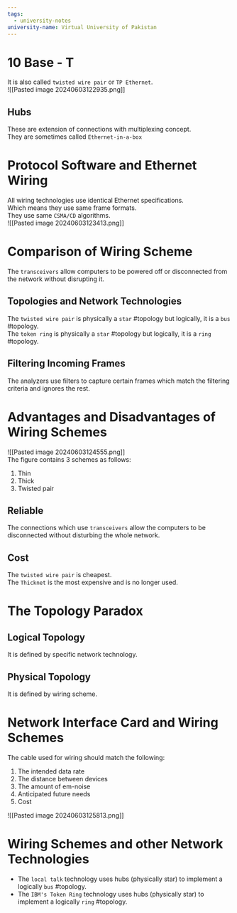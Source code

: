```yaml
---
tags:
  - university-notes
university-name: Virtual University of Pakistan
---
```


# 10 Base - T
It is also called `twisted wire pair` or `TP Ethernet`.  
![[Pasted image 20240603122935.png]]

## Hubs
These are extension of connections with multiplexing concept.  
They are sometimes called `Ethernet-in-a-box`

# Protocol Software and Ethernet Wiring
All wiring technologies use identical Ethernet specifications.  
Which means they use same frame formats.  
They use same `CSMA/CD` algorithms.  
![[Pasted image 20240603123413.png]]

# Comparison of Wiring Scheme
The `transceivers` allow computers to be powered off or disconnected from the network without disrupting it.

## Topologies and Network Technologies
The `twisted wire pair` is physically a `star` #topology but logically, it is a `bus` #topology.  
 The `token ring` is physically a `star` #topology but logically, it is a `ring` #topology.
 
## Filtering Incoming Frames
The analyzers use filters to capture certain frames which match the filtering criteria and ignores the rest.

# Advantages and Disadvantages of Wiring Schemes
![[Pasted image 20240603124555.png]]  
The figure contains 3 schemes as follows:
1. Thin
2. Thick
3. Twisted pair

## Reliable
The connections which use `transceivers` allow the computers to be disconnected without disturbing the whole network.

## Cost
The `twisted wire pair` is cheapest.  
The `Thicknet` is the most expensive and is no longer used.

# The Topology Paradox
## Logical Topology
It is defined by specific network technology.

## Physical Topology
It is defined by wiring scheme.

# Network Interface Card and Wiring Schemes

The cable used for wiring should match the following:
1. The intended data rate
2. The distance between devices
3. The amount of em-noise
4. Anticipated future needs
5. Cost

![[Pasted image 20240603125813.png]]

# Wiring Schemes and other Network Technologies
- The `local talk` technology uses hubs (physically star) to implement a logically `bus` #topology.
- The `IBM's Token Ring` technology uses hubs (physically star) to implement a logically `ring` #topology.
